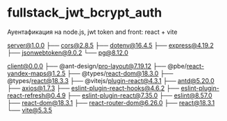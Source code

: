 # fullstack_jwt_bcrypt_auth
 Ауентафикация на node.js, jwt token and front: react + vite
 
server@1.0.0 
├── cors@2.8.5
├── dotenv@16.4.5
├── express@4.19.2
├── jsonwebtoken@9.0.2
└── pg@8.12.0

client@0.0.0
├── @ant-design/pro-layout@7.19.12
├── @pbe/react-yandex-maps@1.2.5
├── @types/react-dom@18.3.0
├── @types/react@18.3.3
├── @vitejs/plugin-react@4.3.1
├── antd@5.20.0
├── axios@1.7.3
├── eslint-plugin-react-hooks@4.6.2
├── eslint-plugin-react-refresh@0.4.9
├── eslint-plugin-react@7.35.0
├── eslint@8.57.0
├── react-dom@18.3.1
├── react-router-dom@6.26.0
├── react@18.3.1
└── vite@5.3.5
